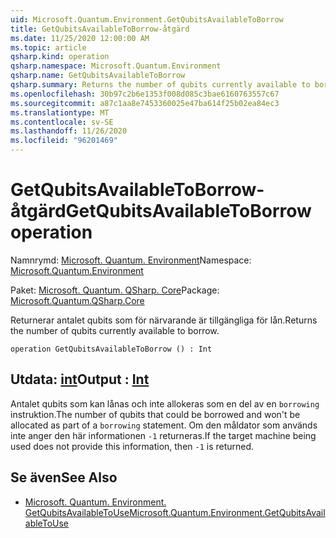 ```yaml
---
uid: Microsoft.Quantum.Environment.GetQubitsAvailableToBorrow
title: GetQubitsAvailableToBorrow-åtgärd
ms.date: 11/25/2020 12:00:00 AM
ms.topic: article
qsharp.kind: operation
qsharp.namespace: Microsoft.Quantum.Environment
qsharp.name: GetQubitsAvailableToBorrow
qsharp.summary: Returns the number of qubits currently available to borrow.
ms.openlocfilehash: 30b97c2b6e1353f008d085c3bae6160763557c67
ms.sourcegitcommit: a87c1aa8e7453360025e47ba614f25b02ea84ec3
ms.translationtype: MT
ms.contentlocale: sv-SE
ms.lasthandoff: 11/26/2020
ms.locfileid: "96201469"
---
```

# <a name="getqubitsavailabletoborrow-operation"></a><span data-ttu-id="17bdc-102">GetQubitsAvailableToBorrow-åtgärd</span><span class="sxs-lookup"><span data-stu-id="17bdc-102">GetQubitsAvailableToBorrow operation</span></span>

<span data-ttu-id="17bdc-103">Namnrymd: [Microsoft. Quantum. Environment](xref:Microsoft.Quantum.Environment)</span><span class="sxs-lookup"><span data-stu-id="17bdc-103">Namespace: [Microsoft.Quantum.Environment](xref:Microsoft.Quantum.Environment)</span></span>

<span data-ttu-id="17bdc-104">Paket: [Microsoft. Quantum. QSharp. Core](https://nuget.org/packages/Microsoft.Quantum.QSharp.Core)</span><span class="sxs-lookup"><span data-stu-id="17bdc-104">Package: [Microsoft.Quantum.QSharp.Core](https://nuget.org/packages/Microsoft.Quantum.QSharp.Core)</span></span>


<span data-ttu-id="17bdc-105">Returnerar antalet qubits som för närvarande är tillgängliga för lån.</span><span class="sxs-lookup"><span data-stu-id="17bdc-105">Returns the number of qubits currently available to borrow.</span></span>

```qsharp
operation GetQubitsAvailableToBorrow () : Int
```


## <a name="output--int"></a><span data-ttu-id="17bdc-106">Utdata: [int](xref:microsoft.quantum.lang-ref.int)</span><span class="sxs-lookup"><span data-stu-id="17bdc-106">Output : [Int](xref:microsoft.quantum.lang-ref.int)</span></span>

<span data-ttu-id="17bdc-107">Antalet qubits som kan lånas och inte allokeras som en del av en `borrowing` instruktion.</span><span class="sxs-lookup"><span data-stu-id="17bdc-107">The number of qubits that could be borrowed and won't be allocated as part of a `borrowing` statement.</span></span>
<span data-ttu-id="17bdc-108">Om den måldator som används inte anger den här informationen `-1` returneras.</span><span class="sxs-lookup"><span data-stu-id="17bdc-108">If the target machine being used does not provide this information, then `-1` is returned.</span></span>

## <a name="see-also"></a><span data-ttu-id="17bdc-109">Se även</span><span class="sxs-lookup"><span data-stu-id="17bdc-109">See Also</span></span>

- [<span data-ttu-id="17bdc-110">Microsoft. Quantum. Environment. GetQubitsAvailableToUse</span><span class="sxs-lookup"><span data-stu-id="17bdc-110">Microsoft.Quantum.Environment.GetQubitsAvailableToUse</span></span>](xref:Microsoft.Quantum.Environment.GetQubitsAvailableToUse)